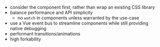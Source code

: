 - consider the component first, rather than wrap an existing CSS library
- balance performance and API simplicity
  - no `watch` in components unless warranted by the use-case
- use a Vue event bus to streamline components while still providing native debugging
- performant transitions/animations
- high forkability
